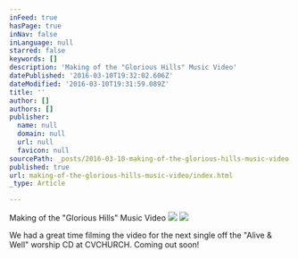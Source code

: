 ```yaml
---
inFeed: true
hasPage: true
inNav: false
inLanguage: null
starred: false
keywords: []
description: 'Making of the "Glorious Hills" Music Video'
datePublished: '2016-03-10T19:32:02.606Z'
dateModified: '2016-03-10T19:31:59.089Z'
title: ''
author: []
authors: []
publisher:
  name: null
  domain: null
  url: null
  favicon: null
sourcePath: _posts/2016-03-10-making-of-the-glorious-hills-music-video.md
published: true
url: making-of-the-glorious-hills-music-video/index.html
_type: Article

---
```

Making of the "Glorious Hills" Music Video
![](https://the-grid-user-content.s3-us-west-2.amazonaws.com/a457c7f5-2d45-4299-a3c2-d684a714803f.jpg)
![](https://the-grid-user-content.s3-us-west-2.amazonaws.com/aee4a35e-248c-4807-9bb8-f1211ba3e814.jpg)

We had a great time filming the video for the next single off the "Alive & Well" worship CD at CVCHURCH. Coming out soon!